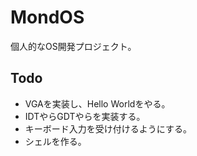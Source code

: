 # MondOS

個人的なOS開発プロジェクト。

## Todo
- VGAを実装し、Hello Worldをやる。
- IDTやらGDTやらを実装する。
- キーボード入力を受け付けるようにする。
- シェルを作る。